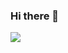 ### Hi there 👋

<!--![image](https://github-readme-stats.vercel.app/api/top-langs/?username=NunoSources&layout=compact&langs_count=8&hide_border=true&theme=tokyonight) -->

<p align="left"><img src="https://github-readme-stats.vercel.app/api/top-langs/?username=NunoSources&langs_count=9&theme=tokyonight&layout=compact" /></p>

<!--[![ReadMe Card](https://github-readme-stats.vercel.app/api/pin/?username=nunosources&repo=PackageTemplate&show_owner=true)](https://github.com/nunosources/FlappyManafa)

<!--
**NunoSources/NunoSources** is a ✨ _special_ ✨ repository because its `README.md` (this file) appears on your GitHub profile.

Here are some ideas to get you started:

- 🔭 I’m currently working on ...
- 🌱 I’m currently learning ...
- 👯 I’m looking to collaborate on ...
- 🤔 I’m looking for help with ...
- 💬 Ask me about ...
- 📫 How to reach me: ...
- 😄 Pronouns: ...
- ⚡ Fun fact: ...
-->
